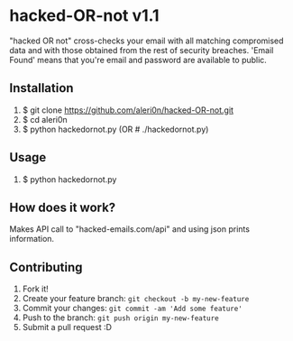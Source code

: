 # hacked-OR-not v1.1
"hacked OR not" cross-checks your email with all matching compromised data and with those obtained from the rest of security breaches. 'Email Found' means that you're email and password are available to public.

## Installation
1. $ git clone https://github.com/aleri0n/hacked-OR-not.git
2. $ cd aleri0n
3. $ python hackedornot.py (OR # ./hackedornot.py)

## Usage
1. $ python hackedornot.py

## How does it work? 
Makes API call to "hacked-emails.com/api" and using json prints information.

## Contributing
1. Fork it!
2. Create your feature branch: `git checkout -b my-new-feature`
3. Commit your changes: `git commit -am 'Add some feature'`
4. Push to the branch: `git push origin my-new-feature`
5. Submit a pull request :D
